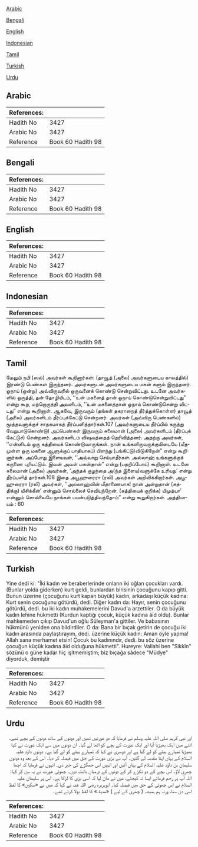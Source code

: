 [Arabic](#arabic)

[Bengali](#bengali)

[English](#english)

[Indonesian](#indonesian)

[Tamil](#tamil)

[Turkish](#turkish)

[Urdu](#urdu)

## Arabic


<div dir="rtl" lang="ar" style={{fontSize:'larger',backgroundColor:'#f8f9fa',padding:20}}>

</div>
<div style={{backgroundColor:'#f8f9fa',padding:20, marginBottom: 10}}><table> <thead> <tr> <th>References:</th> <th></th> </tr> </thead> <tbody><tr><td>Hadith No</td><td>3427</td></tr><tr><td>Arabic No</td><td>3427</td></tr><tr><td>Reference</td><td>Book 60 Hadith 98</td></tr></tbody></table></div>

## Bengali


<div dir="ltr" lang="bn" style={{fontSize:'larger',backgroundColor:'#f8f9fa',padding:20}}>

</div>
<div style={{backgroundColor:'#f8f9fa',padding:20, marginBottom: 10}}><table> <thead> <tr> <th>References:</th> <th></th> </tr> </thead> <tbody><tr><td>Hadith No</td><td>3427</td></tr><tr><td>Arabic No</td><td>3427</td></tr><tr><td>Reference</td><td>Book 60 Hadith 98</td></tr></tbody></table></div>

## English


<div dir="ltr" lang="en" style={{fontSize:'larger',backgroundColor:'#f8f9fa',padding:20}}>

</div>
<div style={{backgroundColor:'#f8f9fa',padding:20, marginBottom: 10}}><table> <thead> <tr> <th>References:</th> <th></th> </tr> </thead> <tbody><tr><td>Hadith No</td><td>3427</td></tr><tr><td>Arabic No</td><td>3427</td></tr><tr><td>Reference</td><td>Book 60 Hadith 98</td></tr></tbody></table></div>

## Indonesian


<div dir="ltr" lang="id" style={{fontSize:'larger',backgroundColor:'#f8f9fa',padding:20}}>

</div>
<div style={{backgroundColor:'#f8f9fa',padding:20, marginBottom: 10}}><table> <thead> <tr> <th>References:</th> <th></th> </tr> </thead> <tbody><tr><td>Hadith No</td><td>3427</td></tr><tr><td>Arabic No</td><td>3427</td></tr><tr><td>Reference</td><td>Book 60 Hadith 98</td></tr></tbody></table></div>

## Tamil


<div dir="ltr" lang="ta" style={{fontSize:'larger',backgroundColor:'#f8f9fa',padding:20}}>
மேலும் நபி (ஸல்) அவர்கள் கூறினார்கள்: (தாவூத் (அலை) அவர்களுடைய காலத்தில்) இரண்டு பெண்கள் இருந்தனர். அவர்களுடன் அவர்களுடைய மகன் களும் இருந்தனர். ஓநாய் (ஒன்று) அவ்விருவரில் ஒருவனைக் கொண்டு சென்றுவிட்டது. உடனே அவர்களில் ஒருத்தி, தன் தோழியிடம், ‘‘உன் மகனைத் தான் ஓநாய் கொண்டுசென்றுவிட்டது” என்று கூற, மற்றொருத்தி அவளிடம், ‘‘உன் மகனைத்தான் ஓநாய் கொண்டுசென்று விட்டது” என்று கூறினாள். ஆகவே, இருவரும் (தங்கள் தகராறைத் தீர்த்துக்கொள்ள) தாவூத் (அலை) அவர்களிடம் தீர்ப்புக்கேட்டு சென்றனர். அவர்கள் (அவ்விரு பெண்களில்) மூத்தவளுக்குச் சாதகமாகத் தீர்ப்பளித்தார்கள்.107 (அவர்களுடைய தீர்ப்பில் கருத்து வேறுபாடுகொண்டு) அப்பெண்கள் இருவரும் சுலைமான் (அலை) அவர்களிடம் (தீர்ப்புக் கேட்டுச்) சென்றனர். அவர்களிடம் விஷயத்தைத் தெரிவித்தனர். அதற்கு அவர்கள், ‘‘என்னிடம் ஒரு கத்தியைக் கொண்டுவாருங்கள். நான் உங்களிருவருக்குமிடையே (மீதமுள்ள ஒரு மகனை ஆளுக்குப் பாதியாகப்) பிளந்து (பங்கிட்டு)விடுகிறேன்” என்று கூறினார்கள். அப்போது இளையவள், ‘‘அவ்வாறு செய்யாதீர்கள். அல்லாஹ் உங்களுக்குக் கருணை புரியட்டும். இவன் அவள் மகன்தான்” என்று (பதறிப்போய்) கூறினாள். உடனே சுலைமான் (அலை) அவர்கள், ‘அந்தக் குழந்தை அ(ந்த இளைய)வளுக்கே உரியது’ என்று தீர்ப்பளித் தார்கள்.108 இதை அபூஹுரைரா (ரலி) அவர்கள் அறிவிக்கிறார்கள். அபூஹுரைரா (ரலி) அவர்கள், ‘‘அல்லாஹ்வின் மீதாணையாக! நான் அன்றுதான் (கத்திக்கு) யிசிக்கீன்’ என்னும் சொல்லைச் செவியுற்றேன். (கத்தியைக் குறிக்க) யிமுத்யா’ என்னும் சொல்லையே நாங்கள் பயன்படுத்திவந்தோம்” என்று கூறுகிறார்கள். அத்தியாயம் : 60
</div>
<div style={{backgroundColor:'#f8f9fa',padding:20, marginBottom: 10}}><table> <thead> <tr> <th>References:</th> <th></th> </tr> </thead> <tbody><tr><td>Hadith No</td><td>3427</td></tr><tr><td>Arabic No</td><td>3427</td></tr><tr><td>Reference</td><td>Book 60 Hadith 98</td></tr></tbody></table></div>

## Turkish


<div dir="ltr" lang="tr" style={{fontSize:'larger',backgroundColor:'#f8f9fa',padding:20}}>
Yine dedi ki: "İki kadın ve beraberlerinde onların iki oğlan çocukları vardı. (Bunlar yolda giderken) kurt geldi, bunlardan birisinin çocuğunu kapıp gitti. Bunun üzerine (çocuğunu kurt kapan büyük) kadın, arkadaşı küçük kadına: Kurt senin çocuğunu götürdü, dedi. Diğer kadın da: Hayır, senin çocuğunu götürdü, dedi. bu iki kadın muhakemelerini Davud'a arzettiler. O da büyük kadın lehine hükmetti (Kurdun kaptığı çocuk, küçük kadına âid oldu). Bunlar mahkemeden çıkıp Davud'un oğlu Süleyman'a gittiler. Ve babasının hükmünü yeniden ona bildirdiler. O da: Bana bir bıçak getirin de çocuğu iki kadın arasında paylaştırayım, dedi. üzerine küçük kadın: Aman öyle yapma! Allah sana merhamet etsin! Çocuk bu kadınındır, dedi. bu söz üzerine çocuğun küçük kadına âid olduğuna hükmetti". Hureyre: Vallahi ben "Sikkîn" sözünü o güne kadar hiç işitmemiştim; biz bıçağa sâdece "Müdye" diyorduk, demiştir
</div>
<div style={{backgroundColor:'#f8f9fa',padding:20, marginBottom: 10}}><table> <thead> <tr> <th>References:</th> <th></th> </tr> </thead> <tbody><tr><td>Hadith No</td><td>3427</td></tr><tr><td>Arabic No</td><td>3427</td></tr><tr><td>Reference</td><td>Book 60 Hadith 98</td></tr></tbody></table></div>

## Urdu


<div dir="rtl" lang="ur" style={{fontSize:'larger',backgroundColor:'#f8f9fa',padding:20}}>
اور نبی کریم صلی اللہ علیہ وسلم نے فرمایا کہ دو عورتیں تھیں اور دونوں کے ساتھ دونوں کے بچے تھے۔ اتنے میں ایک بھیڑیا آیا اور ایک عورت کے بچے کو اٹھا لے گیا۔ ان دونوں میں سے ایک عورت نے کہا بھیڑیا تمہارے بیٹے کو لے گیا ہے اور دوسری نے کہا کہ تمہارے بیٹے کو لے گیا ہے۔ دونوں داؤد علیہ السلام کے یہاں اپنا مقدمہ لے گئیں۔ آپ نے بڑی عورت کے حق میں فیصلہ کر دیا۔ اس کے بعد وہ دونوں سلیمان بن داؤد علیہ السلام کے یہاں آئیں اور انہیں اس جھگڑے کی خبر دی۔ انہوں نے فرمایا کہ اچھا چھری لاؤ۔ اس بچے کے دو ٹکڑے کر کے دونوں کے درمیان بانٹ دوں۔ چھوٹی عورت نے یہ سن کر کہا: اللہ آپ پر رحم فرمائے ایسا نہ کیجئے، میں نے مان لیا کہ اسی بڑی کا لڑکا ہے۔ اس پر سلیمان علیہ السلام نے اس چھوٹی کے حق میں فیصلہ کیا۔ ابوہریرہ رضی اللہ عنہ نے کہا کہ میں نے «سكين» کا لفظ اسی دن سنا، ورنہ ہم ہمیشہ ( چھری کے لیے ) «مدية‏.» کا لفظ بولا کرتے تھے۔
</div>
<div style={{backgroundColor:'#f8f9fa',padding:20, marginBottom: 10}}><table> <thead> <tr> <th>References:</th> <th></th> </tr> </thead> <tbody><tr><td>Hadith No</td><td>3427</td></tr><tr><td>Arabic No</td><td>3427</td></tr><tr><td>Reference</td><td>Book 60 Hadith 98</td></tr></tbody></table></div>